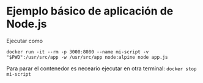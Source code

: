 # Ejemplo básico de aplicación de Node.js

Ejecutar como 

`docker run -it --rm -p 3000:8080 --name mi-script -v "$PWD":/usr/src/app -w /usr/src/app node:alpine node app.js`

Para parar el contenedor es neceario ejecutar en otra terminal: `docker stop mi-script`
